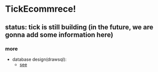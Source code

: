 # TickEcommrece!
## status: tick is still building (in the future, we are gonna add some information here)
### more
- database design(drawsql):
  - [see](https://drawsql.app/nima-aram/diagrams/ecommrece) 